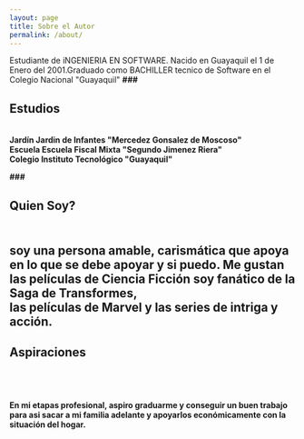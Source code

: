 ```yaml
---
layout: page
title: Sobre el Autor
permalink: /about/
---
```


Estudiante de iNGENIERIA EN SOFTWARE. Nacido en Guayaquil el 1 de Enero del 2001.Graduado como BACHILLER tecnico de Software en el Colegio Nacional "Guayaquil" <b>
 ###<h2> Estudios</h2> <br>
**Jardín** Jardin de Infantes "Mercedez Gonsalez de Moscoso" <br>
 **Escuela** Escuela Fiscal Mixta "Segundo Jimenez Riera" <br>
**Colegio** Instituto Tecnológico "Guayaquil" <br>

 ###<h2> Quien Soy? <h2> <br>
 soy una persona amable, carismática que apoya en lo que se debe apoyar y si puedo. Me gustan las películas de Ciencia Ficción soy fanático de la Saga de Transformes,<br> las películas de Marvel y las series de intriga y acción. <br>
### <h2> Aspiraciones <h2> <br>
 En mi etapas profesional, aspiro graduarme y conseguir un buen trabajo para asi sacar a mi familia adelante y apoyarlos económicamente con la situación del hogar.
